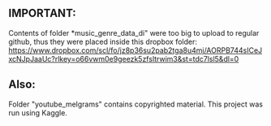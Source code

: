 ## IMPORTANT: 

Contents of folder *music_genre_data_di" were too big to upload to regular github, thus they were placed inside this dropbox folder: https://www.dropbox.com/scl/fo/jz8p36su2pab2tga8u4mj/AORPB744sICeJxcNJpJaaUc?rlkey=o66vwm0e9geezk5zfsltrwim3&st=tdc7lsl5&dl=0

## Also:

Folder "youtube_melgrams" contains copyrighted material. This project was run using Kaggle.
